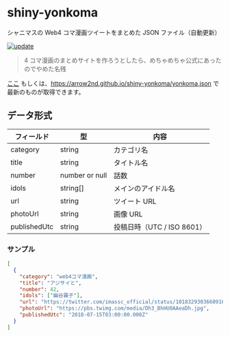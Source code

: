 # shiny-yonkoma

シャニマスの Web4 コマ漫画ツイートをまとめた JSON ファイル（自動更新）

[![update](https://github.com/arrow2nd/shiny-yonkoma/actions/workflows/update.yml/badge.svg)](https://github.com/arrow2nd/shiny-yonkoma/actions/workflows/update.yml)

> 4 コマ漫画のまとめサイトを作ろうとしたら、めちゃめちゃ公式にあったのでやめた名残

[ここ](docs/yonkoma.json) もしくは、https://arrow2nd.github.io/shiny-yonkoma/yonkoma.json で最新のものが取得できます。

## データ形式

| フィールド   | 型             | 内容                       |
| ------------ | -------------- | -------------------------- |
| category     | string         | カテゴリ名                 |
| title        | string         | タイトル名                 |
| number       | number or null | 話数                       |
| idols        | string[]       | メインのアイドル名         |
| url          | string         | ツイート URL               |
| photoUrl     | string         | 画像 URL                   |
| publishedUtc | string         | 投稿日時（UTC / ISO 8601） |

### サンプル

```json
[
  {
    "category": "web4コマ漫画",
    "title": "アジサイと",
    "number": 42,
    "idols": ["幽谷霧子"],
    "url": "https://twitter.com/imassc_official/status/1018329303660916737",
    "photoUrl": "https://pbs.twimg.com/media/Dh3_BhHU0AAeaDh.jpg",
    "publishedUtc": "2018-07-15T03:00:00.000Z"
  }
]
```

